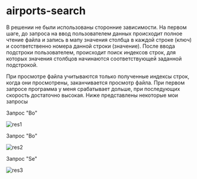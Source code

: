 # airports-search

В решении не были использованы сторонние зависимости. На первом шаге, до запроса на ввод пользователем данных происходит полное чтение файла и запись в мапу
значения столбца в каждой строке (ключ) и соответственно номера данной строки (значение). После ввода подстроки пользователем, происходит поиск индексов строк, 
для которых значения столбцов начинаются соответствующей заданной подстрокой. 

При просмотре файла учитываются только полученные индексы строк, когда они просмотрены, заканчивается просмотр файла. При первом запросе программа у меня срабатывает дольше, при последующих скорость достаточно высокая. Ниже представлены некоторые мои запросы

Запрос "Bo"

![res1](https://user-images.githubusercontent.com/70659948/225335604-2103227a-3167-4fee-b3e0-6018d3af075c.JPG)

Запрос "Bo"

![res2](https://user-images.githubusercontent.com/70659948/225335678-90da4c6b-f628-41f6-902d-db85ee5c7833.JPG)

Запрос "Se"

![res3](https://user-images.githubusercontent.com/70659948/225335705-98102651-fdb4-4897-bc0c-3feaeef5ddae.JPG)
